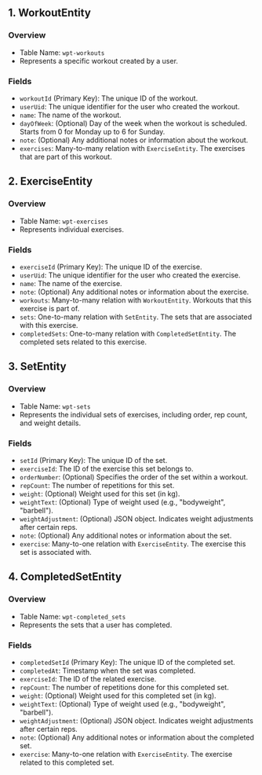 ## 1. WorkoutEntity

### Overview
- Table Name: `wpt-workouts`
- Represents a specific workout created by a user.

### Fields

- `workoutId` (Primary Key): The unique ID of the workout.
- `userUid`: The unique identifier for the user who created the workout.
- `name`: The name of the workout.
- `dayOfWeek`: (Optional) Day of the week when the workout is scheduled. Starts from 0 for Monday up to 6 for Sunday.
- `note`: (Optional) Any additional notes or information about the workout.
- `exercises`: Many-to-many relation with `ExerciseEntity`. The exercises that are part of this workout.

## 2. ExerciseEntity

### Overview
- Table Name: `wpt-exercises`
- Represents individual exercises.

### Fields

- `exerciseId` (Primary Key): The unique ID of the exercise.
- `userUid`: The unique identifier for the user who created the exercise.
- `name`: The name of the exercise.
- `note`: (Optional) Any additional notes or information about the exercise.
- `workouts`: Many-to-many relation with `WorkoutEntity`. Workouts that this exercise is part of.
- `sets`: One-to-many relation with `SetEntity`. The sets that are associated with this exercise.
- `completedSets`: One-to-many relation with `CompletedSetEntity`. The completed sets related to this exercise.

## 3. SetEntity

### Overview
- Table Name: `wpt-sets`
- Represents the individual sets of exercises, including order, rep count, and weight details.

### Fields

- `setId` (Primary Key): The unique ID of the set.
- `exerciseId`: The ID of the exercise this set belongs to.
- `orderNumber`: (Optional) Specifies the order of the set within a workout.
- `repCount`: The number of repetitions for this set.
- `weight`: (Optional) Weight used for this set (in kg).
- `weightText`: (Optional) Type of weight used (e.g., "bodyweight", "barbell").
- `weightAdjustment`: (Optional) JSON object. Indicates weight adjustments after certain reps.
- `note`: (Optional) Any additional notes or information about the set.
- `exercise`: Many-to-one relation with `ExerciseEntity`. The exercise this set is associated with.

## 4. CompletedSetEntity

### Overview
- Table Name: `wpt-completed_sets`
- Represents the sets that a user has completed.

### Fields

- `completedSetId` (Primary Key): The unique ID of the completed set.
- `completedAt`: Timestamp when the set was completed.
- `exerciseId`: The ID of the related exercise.
- `repCount`: The number of repetitions done for this completed set.
- `weight`: (Optional) Weight used for this completed set (in kg).
- `weightText`: (Optional) Type of weight used (e.g., "bodyweight", "barbell").
- `weightAdjustment`: (Optional) JSON object. Indicates weight adjustments after certain reps.
- `note`: (Optional) Any additional notes or information about the completed set.
- `exercise`: Many-to-one relation with `ExerciseEntity`. The exercise related to this completed set.
